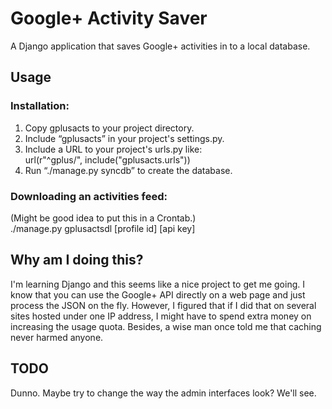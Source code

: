 # Google+ Activity Saver

A Django application that saves Google+ activities in to a local database.

## Usage
### Installation:
1. Copy gplusacts to your project directory.
2. Include “gplusacts” in your project's settings.py.
3. Include a URL to your project's urls.py like:  
url(r"^gplus/", include("gplusacts.urls"))
4. Run “./manage.py syncdb” to create the database.

### Downloading an activities feed:
(Might be good idea to put this in a Crontab.)  
./manage.py gplusactsdl [profile id] [api key]

## Why am I doing this?
I'm learning Django and this seems like a nice project to get me going. I know that you can use the Google+ API directly on a web page and just process the JSON on the fly. However, I figured that if I did that on several sites hosted under one IP address, I might have to spend extra money on increasing the usage quota. Besides, a wise man once told me that caching never harmed anyone.

## TODO
Dunno. Maybe try to change the way the admin interfaces look? We'll see.

